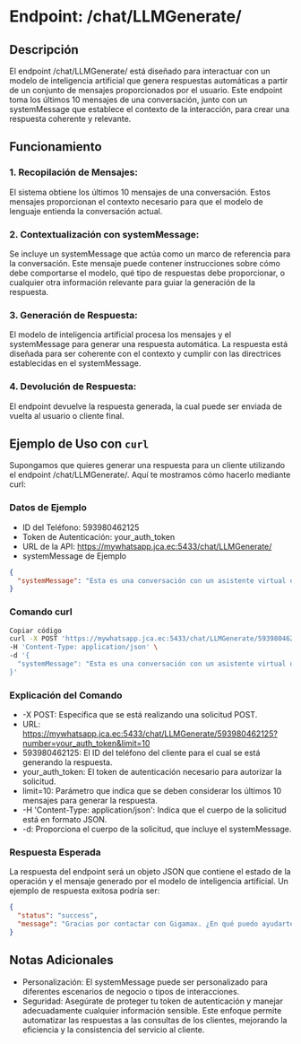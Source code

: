 # Endpoint: /chat/LLMGenerate/
## Descripción
El endpoint /chat/LLMGenerate/ está diseñado para interactuar con un modelo de inteligencia artificial que genera respuestas automáticas a partir de un conjunto de mensajes proporcionados por el usuario. Este endpoint toma los últimos 10 mensajes de una conversación, junto con un systemMessage que establece el contexto de la interacción, para crear una respuesta coherente y relevante.

## Funcionamiento
### 1. Recopilación de Mensajes:
   El sistema obtiene los últimos 10 mensajes de una conversación. Estos mensajes proporcionan el contexto necesario para que el modelo de lenguaje entienda la conversación actual.
   
### 2. Contextualización con systemMessage:
   Se incluye un systemMessage que actúa como un marco de referencia para la conversación. Este mensaje puede contener instrucciones sobre cómo debe comportarse el modelo, qué tipo de respuestas debe proporcionar, o cualquier otra información relevante para guiar la generación de la respuesta.

### 3. Generación de Respuesta:
   El modelo de inteligencia artificial procesa los mensajes y el systemMessage para generar una respuesta automática. La respuesta está diseñada para ser coherente con el contexto y cumplir con las directrices establecidas en el systemMessage.

### 4.  Devolución de Respuesta:
   El endpoint devuelve la respuesta generada, la cual puede ser enviada de vuelta al usuario o cliente final.

## Ejemplo de Uso con `curl`
Supongamos que quieres generar una respuesta para un cliente utilizando el endpoint /chat/LLMGenerate/. Aquí te mostramos cómo hacerlo mediante curl:

### Datos de Ejemplo
* ID del Teléfono: 593980462125
* Token de Autenticación: your_auth_token
* URL de la API: https://mywhatsapp.jca.ec:5433/chat/LLMGenerate/
* systemMessage de Ejemplo
```json
{
  "systemMessage": "Esta es una conversación con un asistente virtual que proporciona soporte técnico y administrativo para Gigamax. Responde exclusivamente en español y ofrece soluciones a problemas relacionados con los servicios de internet proporcionados por Gigamax."
}
```

### Comando curl
```bash
Copiar código
curl -X POST 'https://mywhatsapp.jca.ec:5433/chat/LLMGenerate/593980462125?number=your_auth_token&limit=10' \
-H 'Content-Type: application/json' \
-d '{
  "systemMessage": "Esta es una conversación con un asistente virtual que proporciona soporte técnico y administrativo para Gigamax. Responde exclusivamente en español y ofrece soluciones a problemas relacionados con los servicios de internet proporcionados por Gigamax."
}'
```
### Explicación del Comando
* -X POST: Especifica que se está realizando una solicitud POST.
* URL: https://mywhatsapp.jca.ec:5433/chat/LLMGenerate/593980462125?number=your_auth_token&limit=10
* 593980462125: El ID del teléfono del cliente para el cual se está generando la respuesta.
* your_auth_token: El token de autenticación necesario para autorizar la solicitud.
* limit=10: Parámetro que indica que se deben considerar los últimos 10 mensajes para generar la respuesta.
* -H 'Content-Type: application/json': Indica que el cuerpo de la solicitud está en formato JSON.
* -d: Proporciona el cuerpo de la solicitud, que incluye el systemMessage.

### Respuesta Esperada
La respuesta del endpoint será un objeto JSON que contiene el estado de la operación y el mensaje generado por el modelo de inteligencia artificial. Un ejemplo de respuesta exitosa podría ser:

```json
{
  "status": "success",
  "message": "Gracias por contactar con Gigamax. ¿En qué puedo ayudarte hoy?"
}
```
## Notas Adicionales
* Personalización: El systemMessage puede ser personalizado para diferentes escenarios de negocio o tipos de interacciones.
* Seguridad: Asegúrate de proteger tu token de autenticación y manejar adecuadamente cualquier información sensible.
Este enfoque permite automatizar las respuestas a las consultas de los clientes, mejorando la eficiencia y la consistencia del servicio al cliente.
